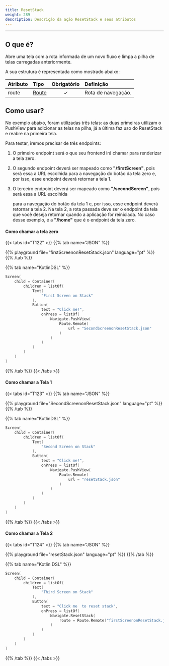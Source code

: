 ```yaml
---
title: ResetStack
weight: 289
description: Descrição da ação ResetStack e seus atributos
---
```


---

## O que é? <a id="definicao"></a>

Abre uma tela com a rota informada de um novo fluxo e limpa a pilha de telas carregadas anteriormente.

A sua estrutura é representada como mostrado abaixo:

| **Atributo** | **Tipo**                                       | Obrigatório | **Definição**      |
| :----------- | :--------------------------------------------- | :---------: | :----------------- |
| route        | ​[Route](/pt/home/api/actions/navigate/route)​ |      ✓      | Rota de navegação. |

## Como usar?

No exemplo abaixo, foram utilizadas três telas: as duas primeiras utilizam o PushView para adicionar as telas na pilha, já a última faz uso do ResetStack e reabre na primeira tela.

Para testar, iremos precisar de três endpoints:

1. O primeiro endpoint será o que seu frontend irá chamar para renderizar a tela zero.
2. O segundo endpoint deverá ser mapeado como **"/firstScreen"**, pois será essa a URL escolhida para a navegação do botão da tela zero e, por isso, esse endpoint deverá retornar a tela 1.
3. O terceiro endpoint deverá ser mapeado como **"/secondScreen"**, pois será essa a URL escolhida

   para a navegação do botão da tela 1 e, por isso, esse endpoint deverá retornar a tela 2. Na tela 2, a rota passada deve ser o endpoint da tela que você deseja retornar quando a aplicação for reiniciada. No caso desse exemplo, é a **"/home"** que é o endpoint da tela zero.

#### Como chamar a tela zero

{{< tabs id="T122" >}}
{{% tab name="JSON" %}}

<!-- json-playground:firstScreenonResetStack.json
{
  "_beagleComponent_" : "beagle:screenComponent",
  "child" : {
    "_beagleComponent_" : "beagle:container",
    "children" : [ {
      "_beagleComponent_" : "beagle:text",
      "text" : "First Screen on ResetStack"
    }, {
      "_beagleComponent_" : "beagle:button",
      "text" : "Click me!",
      "onPress" : [ {
        "_beagleAction_" : "beagle:pushView",
        "route" : {
          "url" : "SecondScreenonResetStack.json",
          "shouldPrefetch" : false
        }
      } ]
    } ]
  }
}
-->

{{% playground file="firstScreenonResetStack.json" language="pt" %}}
{{% /tab %}}

{{% tab name="KotlinDSL" %}}

```kotlin
Screen(
    child = Container(
        children = listOf(
            Text(
                "First Screen on Stack"
            ),
            Button(
                text = "Click me!",
                onPress = listOf(
                    Navigate.PushView(
                        Route.Remote(
                            url = "SecondScreenonResetStack.json"
                        )
                    )
                )
            )
        )
    )
)
```

{{% /tab %}}
{{< /tabs >}}

#### Como chamar a Tela 1

{{< tabs id="T123" >}}
{{% tab name="JSON" %}}

<!-- json-playground:SecondScreenonResetStack.json
{
  "_beagleComponent_" : "beagle:screenComponent",
  "child" : {
    "_beagleComponent_" : "beagle:container",
    "children" : [ {
      "_beagleComponent_" : "beagle:text",
      "text" : "Second Screen on Stack"
    }, {
      "_beagleComponent_" : "beagle:button",
      "text" : "Click me!",
      "onPress" : [ {
        "_beagleAction_" : "beagle:pushView",
        "route" : {
          "url" : "resetStack.json",
          "shouldPrefetch" : false
        }
      } ]
    } ]
  }
}
-->

{{% playground file="SecondScreenonResetStack.json" language="pt" %}}
{{% /tab %}}

{{% tab name="KotlinDSL" %}}

```kotlin
Screen(
    child = Container(
        children = listOf(
            Text(
                "Second Screen on Stack"
            ),
            Button(
                text = "Click me!",
                onPress = listOf(
                    Navigate.PushView(
                        Route.Remote(
                            url = "resetStack.json"
                        )
                    )
                )
            )
        )
    )
)
```

{{% /tab %}}
{{< /tabs >}}

#### Como chamar a Tela 2

{{< tabs id="T124" >}}
{{% tab name="JSON" %}}

<!-- json-playground:resetStack.json
{
  "_beagleComponent_" : "beagle:screenComponent",
  "child" : {
    "_beagleComponent_" : "beagle:container",
    "children" : [ {
      "_beagleComponent_" : "beagle:text",
      "text" : "Third Screen on Stack"
    }, {
      "_beagleComponent_" : "beagle:button",
      "text" : "Click me to go to reset stack",
      "onPress" : [ {
        "_beagleAction_" : "beagle:resetStack",
        "route" : {
          "url" : "firstScreenonResetStack.json",
          "shouldPrefetch" : false
        }
      } ]
    } ]
  }
}
-->

{{% playground file="resetStack.json" language="pt" %}}
{{% /tab %}}

{{% tab name="Kotlin DSL" %}}

```kotlin
Screen(
    child = Container(
        children = listOf(
            Text(
                "Third Screen on Stack"
            ),
            Button(
                text = "Click me  to reset stack",
                onPress = listOf(
                    Navigate.ResetStack(
                        route = Route.Remote("firstScreenonResetStack.json")
                    )
                )
            )
        )
    )
)
```

{{% /tab %}}
{{< /tabs >}}
